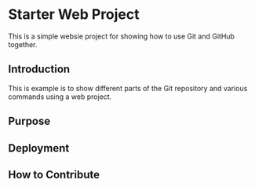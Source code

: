# Starter Web Project

This is a simple websie project for showing how to use Git and GitHub together.

## Introduction

This is example is to show different parts of the Git repository and various commands using a web project.

## Purpose

## Deployment

## How to Contribute